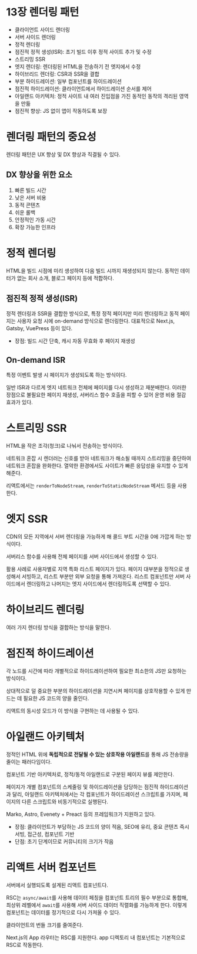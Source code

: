 # 13장 렌더링 패턴

- 클라이언트 사이드 렌더링
- 서버 사이드 렌더링
- 정적 렌더링
- 점진적 정적 생성(ISR): 초기 빌드 이후 정적 사이트 추가 및 수정
- 스트리밍 SSR
- 엣지 렌더링: 렌더링된 HTML을 전송하기 전 엣지에서 수정
- 하이브리드 렌더링: CSR과 SSR을 결합
- 부분 하이드레이션: 일부 컴포넌트를 하이드레이션
- 점진적 하이드레이션: 클라이언트에서 하이드레이션 순서를 제어
- 아일랜드 아키텍처: 정적 사이트 내 여러 진입점을 가진 동적인 동작의 격리된 영역을 만듦
- 점진적 향상: JS 없이 앱이 작동하도록 보장

# 렌더링 패턴의 중요성

렌더링 패턴은 UX 향상 및 DX 향상과 직결될 수 있다.

## DX 향상을 위한 요소

1. 빠른 빌드 시간
2. 낮은 서버 비용
3. 동적 콘텐츠
4. 쉬운 롤백
5. 안정적인 가동 시간
6. 확장 가능한 인프라

# 정적 렌더링

HTML을 빌드 시점에 미리 생성하여 다음 빌드 시까지 재생성되지 않는다. 동적인 데이터가 없는 회사 소개, 블로그 페이지 등에 적합하다.

## 점진적 정적 생성(ISR)

정적 렌더링과 SSR을 결합한 방식으로, 특정 정적 페이지만 미리 렌더링하고 동적 페이지는 사용자 요청 시에 on-demand 방식으로 렌더링한다. 대표적으로 Next.js, Gatsby, VuePress 등이 있다.

- 장점: 빌드 시간 단축, 캐시 자동 무효화 후 페이지 재생성

## On-demand ISR

특정 이벤트 발생 시 페이지가 생성되도록 하는 방식이다.

일반 ISR과 다르게 엣지 네트워크 전체에 페이지를 다시 생성하고 재분배한다. 이러한 장점으로 불필요한 페이지 재생성, 서버리스 함수 호출을 피할 수 있어 운영 비용 절감 효과가 있다.

# 스트리밍 SSR

HTML을 작은 조각(청크)로 나눠서 전송하는 방식이다.

네트워크 혼잡 시 렌더러는 신호를 받아 네트워크가 해소될 때까지 스트리밍을 중단하여 네트워크 혼잡을 완화한다. 열악한 환경에서도 사이트가 빠른 응답성을 유지할 수 있게 해준다.

리액트에서는 `renderToNodeStream`, `renderToStaticNodeStream` 메서드 등을 사용한다.

# 엣지 SSR

CDN의 모든 지역에서 서버 렌더링을 가능하게 해 콜드 부트 시간을 0에 가깝게 하는 방식이다.

서버리스 함수를 사용해 전체 페이지를 서버 사이드에서 생성할 수 있다.

활용 사례로 사용자별로 지역 특화 리스트 페이지가 있다. 페이지 대부분을 정적으로 생성해서 서빙하고, 리스트 부분만 외부 요청을 통해 가져온다. 리스트 컴포넌트만 서버 사이드에서 렌더링하고 나머지는 엣지 사이드에서 렌더링하도록 선택할 수 있다.

# 하이브리드 렌더링

여러 가지 렌더링 방식을 결합하는 방식을 말한다.

# 점진적 하이드레이션

각 노드를 시간에 따라 개별적으로 하이드레이션하여 필요한 최소한의 JS만 요청하는 방식이다.

상대적으로 덜 중요한 부분의 하이드레이션을 지연시켜 페이지를 상호작용할 수 있게 만드는 데 필요한 JS 코드의 양을 줄인다.

리액트의 동시성 모드가 이 방식을 구현하는 데 사용될 수 있다.

# 아일랜드 아키텍처

정적인 HTML 위에 **독립적으로 전달될 수 있는 상호작용 아일랜드**를 통해 JS 전송량을 줄이는 패러다임이다.

컴포넌트 기반 아키텍처로, 정적/동적 아일랜드로 구분된 페이지 뷰를 제안한다.

페이지가 개별 컴포넌트의 스케줄링 및 하이드레이션을 담당하는 점진적 하이드레이션과 달리, 아일랜드 아키텍처에서는 각 컴포넌트가 하이드레이션 스크립트를 가지며, 페이지의 다른 스크립트와 비동기적으로 실행된다.

Marko, Astro, Evenety + Preact 등의 프레임워크가 지원하고 있다.

- 장점: 클라이언트가 부담하는 JS 코드의 양이 적음, SEO에 유리, 중요 콘텐츠 즉시 서빙, 접근성, 컴포넌트 기반
- 단점: 초기 단계이므로 커뮤니티의 크기가 작음

# 리액트 서버 컴포넌트

서버에서 실행되도록 설계된 리액트 컴포넌트다.

RSC는 `async/await`를 사용해 데이터 페칭을 컴포넌트 트리의 필수 부분으로 통합해, 최상위 레벨에서 `await`를 사용해 서버 사이드 데이터 직렬화를 가능하게 한다. 이렇게 컴포넌트는 데이터를 정기적으로 다시 가져올 수 있다.

클라이언트의 번들 크기를 줄여준다.

Next.js의 App 라우터는 RSC를 지원한다. app 디렉토리 내 컴포넌트는 기본적으로 RSC로 작동한다.
